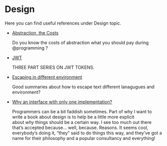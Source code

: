 # Design

Here you can find useful references under Design topic.

- [Abstraction, the Costs](https://medium.com/@kaveh.shahbazian/abstractions-the-costs-b0c00835aa8d) 

  Do you know the costs of abstraction what you should pay during @programming ? 

- [JWT](http://pradeeploganathan.com/security/jwt/)

  THREE PART SERIES ON JWT TOKENS.

- [Escaping in different environment](https://rain-1.github.io/escaping)

  Good summaries about how to escape text different lanagugues and environment?

- [Why an interface with only one implementation?](https://www.tedinski.com/2018/07/31/interfaces-cutting-dependencies.html)

  Programmers can be a bit faddish sometimes. Part of why I want to write a book about design is to help be a little more explicit about *why* things should be a certain way. I see too much out there that’s accepted because… well, because. Reasons. It seems cool, everybody’s doing it, “they” said to do things this way, and they’ve got a name for their philosophy and a popular consultancy and everything!